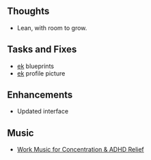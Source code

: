 ## Thoughts
* Lean, with room to grow.

## Tasks and Fixes
* [ek](https://github.com/guyewhite/einketz) blueprints
* [ek](https://github.com/guyewhite/einketz) profile picture

## Enhancements
* Updated interface

## Music
* [Work Music for Concentration & ADHD Relief](https://www.youtube.com/live/aHxm45CJku0?si=mi5PATOvSYpAtA39)
